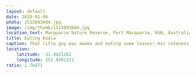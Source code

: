 ```yaml
---
layout: default
date: 2018-01-04
photo: 1515893684.jpg
image: /img/thumb/1515893684.jpg
location_text: Macquarie Nature Reserve, Port Macquarie, NSW, Australia
title: Eating Koala
caption: That litle guy was awake and eating some leaves! His cuteness level went through the roof! I love Koalas hahaha!!
location:
    latitude: -31.4421261
    longitude: 152.9201321
ratio: 1.76471
---
```

